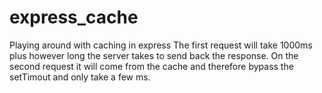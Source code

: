 # express_cache
Playing around with caching in express
The first request will take 1000ms plus however long the server takes to send back the response. On the second request it will come from the cache and therefore bypass the setTimout and only take a few ms. 
